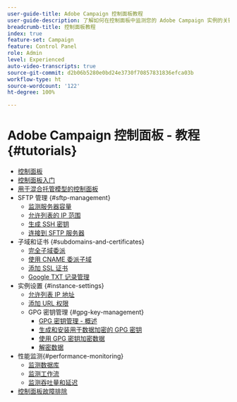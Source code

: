```yaml
---
user-guide-title: Adobe Campaign 控制面板教程
user-guide-description: 了解如何在控制面板中监测您的 Adobe Campaign 实例的关键资源和执行管理任务。
breadcrumb-title: 控制面板教程
index: true
feature-set: Campaign
feature: Control Panel
role: Admin
level: Experienced
auto-video-transcripts: true
source-git-commit: d2b06b5280e0bd24e3730f70857831836efca03b
workflow-type: ht
source-wordcount: '122'
ht-degree: 100%

---
```



# Adobe Campaign 控制面板 - 教程 {#tutorials}

+ [控制面板](/help/control-panel-overview.md)
+ [控制面板入门](/help/get-started-with-control-panel.md)
+ [用于混合托管模型的控制面板](/help/control-panel-for-hybrid-hosting-models.md)
+ SFTP 管理 {#sftp-management}
   + [监测服务器容量](/help/sftp-management/monitor-server-capacity.md)
   + [允许列表的 IP 范围](/help/sftp-management/allowlist-ip-range.md)
   + [生成 SSH 密钥](/help/sftp-management/generate-ssh-key.md)
   + [连接到 SFTP 服务器](/help/sftp-management/connect-to-sftp-server.md)
+ 子域和证书 {#subdomains-and-certificates}
   + [完全子域委派](/help/subdomains-and-certificates/subdomain-delegation.md)
   + [使用 CNAME 委派子域](/help/subdomains-and-certificates/delegate-subdomains-using-cname.md)
   + [添加 SSL 证书](/help/subdomains-and-certificates/add-ssl-certificates.md)
   + [Google TXT 记录管理](/help/subdomains-and-certificates/google-txt-record-management.md)
+ 实例设置 {#instance-settings}
   + [允许列表 IP 地址](/help/instance-settings/allowlist-ip-adresses.md)
   + [添加 URL 权限](/help/instance-settings/add-url-permissions.md)
   + GPG 密钥管理 {#gpg-key-management}
      + [GPG 密钥管理 - 概述](/help/instance-settings/gpg-key-management/gpg-key-management-overview.md)
      + [生成和安装用于数据加密的 GPG 密钥](/help/instance-settings/gpg-key-management/generate-and-install-gpg-keys-for-data-encryption.md)
      + [使用 GPG 密钥加密数据](/help/instance-settings/gpg-key-management/use-a-gpg-key-to-encrypt-data.md)
      + [解密数据](/help/instance-settings/gpg-key-management/decrypt-data.md)
+ 性能监测{#performance-monitoring}
   + [监测数据库](/help/performance-monitoring/monitor-databases.md)
   + [监测工作流](/help/performance-monitoring/monitor-workflows.md)
   + [监测吞吐量和延迟](/help/performance-monitoring/monitor-throughputs-and-latency.md)
+ [控制面板故障排除](/help/trouble-shooting.md)
